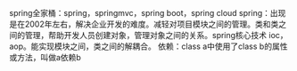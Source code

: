 spring全家桶：spring，springmvc，spring boot，spring cloud
spring：出现是在2002年左右，解决企业开发的难度。减轻对项目模块之间的管理。类和类之间的管理，帮助开发人员创建对象，管理对象之间的关系。spring核心技术 ioc，aop。能实现模块之间，类之间的解耦合。
依赖：class a中使用了class b的属性或方法，叫做a依赖b
